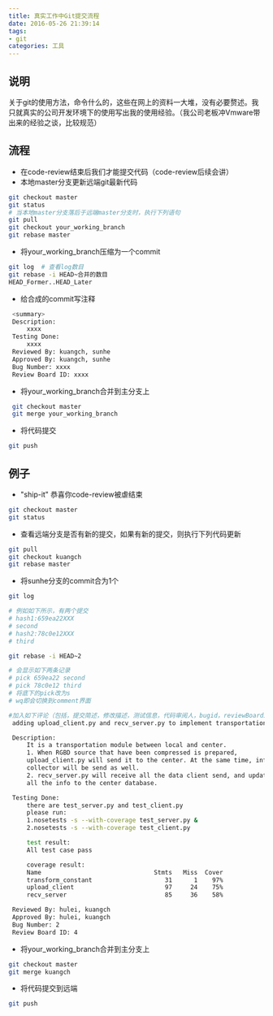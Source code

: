 ```yaml
---
title: 真实工作中Git提交流程
date: 2016-05-26 21:39:14
tags:
- git
categories: 工具
---
```

## 说明
关于git的使用方法，命令什么的，这些在网上的资料一大堆，没有必要赘述。我只就真实的公司开发环境下的使用写出我的使用经验。（我公司老板冲Vmware带出来的经验之谈，比较规范）

## 流程
- 在code-review结束后我们才能提交代码（code-review后续会讲）
- 本地master分支更新远端git最新代码

``` bash
git checkout master
git status
# 当本地master分支落后于远端master分支时，执行下列语句
git pull
git checkout your_working_branch
git rebase master
```

- 将your_working_branch压缩为一个commit

``` bash
git log  # 查看log数目
git rebase -i HEAD~合并的数目
HEAD_Former..HEAD_Later
```

- 给合成的commit写注释

``` bash
 <summary>
 Description:
     xxxx
 Testing Done:
     xxxx
 Reviewed By: kuangch, sunhe
 Approved By: kuangch, sunhe
 Bug Number: xxxx
 Review Board ID: xxxx
```

- 将your_working_branch合并到主分支上

``` bash
 git checkout master
 git merge your_working_branch
```

- 将代码提交


``` bash
git push
```

## 例子
- "ship-it" 恭喜你code-review被虐结束

``` bash
git checkout master
git status
```

- 查看远端分支是否有新的提交，如果有新的提交，则执行下列代码更新


``` bash
git pull
git checkout kuangch
git rebase master
```

- 将sunhe分支的commit合为1个


``` bash
git log

# 例如如下所示，有两个提交
# hash1:659ea22XXX
# second
# hash2:78c0e12XXX
# third

git rebase -i HEAD~2

# 会显示如下两条记录
# pick 659ea22 second
# pick 78c0e12 third
# 将底下的pick改为s
# wq即会切换到comment界面

#加入如下评论（包括，提交简述，修改描述，测试信息，代码审阅人，bugid，reviewBoardID）
 adding upload_client.py and recv_server.py to implement transportation between local and center

 Description:
     It is a transportation module between local and center.
     1. When RGBD source that have been compressed is prepared,
     upload_client.py will send it to the center. At the same time, info of
     collector will be send as well.
     2. recv_server.py will receive all the data client send, and update
     all the info to the center database.

 Testing Done:
     there are test_server.py and test_client.py
     please run:
     1.nosetests -s --with-coverage test_server.py &
     2.nosetests -s --with-coverage test_client.py

     test result:
     All test case pass

     coverage result:
     Name                               Stmts   Miss  Cover
     transform_constant                    31      1    97%
     upload_client                         97     24    75%
     recv_server                           85     36    58%

 Reviewed By: hulei, kuangch
 Approved By: hulei, kuangch
 Bug Number: 2
 Review Board ID: 4
```

- 将your_working_branch合并到主分支上


``` bash
git checkout master
git merge kuangch
```

- 将代码提交到远端

``` bash
git push
```

